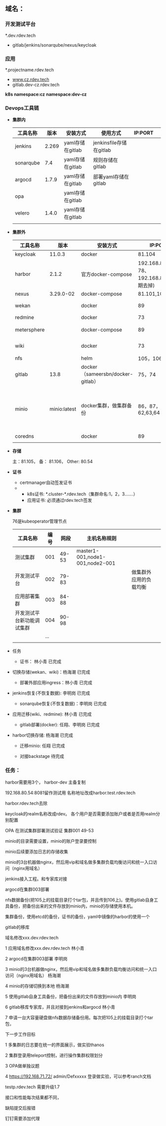 ## 域名：

### 开发测试平台

*.dev.rdev.tech

- gitlab/jenkins/sonarqube/nexus/keycloak

### 应用

*.projectname.rdev.tech

- www.cz.rdev.tech
- gitlab.dev-cz.rdev.tech

**k8s namespace:cz**     **namespace:dev-cz**  

### Devops工具链

* **集群内**

  | 工具名称  | 版本  | 安装方式         | 使用方式                | IP:PORT |      |
  | --------- | ----- | ---------------- | ----------------------- | ------- | ---- |
  | jenkins   | 2.269 | yaml存储在gitlab | jenkinsfile存储在gitlab |         |      |
  | sonarqube | 7.4   | yaml存储在gitlab | 规则存储在gitlab        |         |      |
  | argocd    | 1.7.9 | yaml存储在gitlab | 部署yaml存储在gitlab    |         |      |
  | opa       |       | yaml存储在gitlab |                         |         |      |
  | velero    | 1.4.0 | yaml存储在gitlab |                         |         |      |
  |           |       |                  |                         |         |      |

- **集群外**

  | 工具名称    | 版本         | 安装方式                          | IP:PORT                                    | 主机名称规则         |              |
  | ----------- | ------------ | --------------------------------- | ------------------------------------------ | -------------------- | ------------ |
  | keycloak    | 11.0.3       | docker                            | 81.104                                     |                      |              |
  | harbor      | 2.1.2        | 官方docker-compose                | 192.168.80.77、78、192.168.80.54(后期去掉) | harbor/harbor-bakcup | 存储挂NFS    |
  | nexus       | 3.29.0-02    | docker-compose                    | 81.101,103                                 |                      |              |
  | wekan       |              | docker                            | 89                                         |                      | 挂NFS        |
  | redmine     |              | docker                            | 73                                         |                      |              |
  | metersphere |              | docker-compose                    | 89                                         |                      | 集群         |
  | wiki        |              | docker                            | 73                                         |                      | 挂NFS        |
  | nfs         |              | helm                              | 105，106                                   |                      |              |
  | gitlab      | 13.8         | docker（sameersbn/docker-gitlab） | 75，74                                     |                      |              |
  | minio       | minio:latest | docker集群，做集群备份            | 86，87，88 -> 62,63,64                     |                      | 需要额外机器 |
  | coredns     |              | docker                            | 89                                         |                      |              |
  |             |              |                                   |                                            |                      |              |

- **存储**

  主：81.105， 备： 81.106， Other: 80.54

- **证书**

  - certmanager自动签发证书
  - - k8s证书: *.cluster-\*.rdev.tech（集群命名:1，2，3.......）
    - 应用证书: 必须通过rdev.tech签发

- **集群**

  76是kubeoperator管理节点

  | 工具名称                   | 编号 | 网段  | 主机名称规则                    |                        |      |
  | -------------------------- | ---- | ----- | ------------------------------- | ---------------------- | ---- |
  | 测试集群                   | 001  | 49-53 | master1-001,node1-001,node2-001 |                        |      |
  | 开发测试平台               | 002  | 79-83 |                                 | 做集群外应用的负载均衡 |      |
  | 应用部署集群               | 003  | 84-88 |                                 |                        |      |
  | 开发测试平台新功能调试集群 | 004  | 90-98 |                                 |                        |      |
  |                            | ...  |       |                                 |                        |      |
  |                            |      |       |                                 |                        |      |

- 任务

  - 证书： 林小青  已完成 
- 切换存储(wekan、wiki)：杨海潮  已完成 
  
  - 部署外部应用ingress：林小青  已完成 
- jenkins恢复(不恢复数据):  李明岗   已完成 
  
  - sonarqube恢复(不恢复数据)：李明岗  已完成  
- 应用迁移(wiki、redmine):  林小青  已完成
  
  - gitlab部署(docker):  任翔、李明岗   已完成
- harbor切换存储: 杨海潮  已完成
  - 迁移minio:  任翔   已完成

  - 对接backstage   待完成


### 任务：

harbor需要用3个， harbor-dev 主备复制

192.168.80.54:8081留作测试用  名称地址改成harbor.test.rdev.tech

harbor.rdev.tech去除

keycloak的realm名称改成rdev。 各个用户是否需要添加账户或者是否用realm分别配置

OPA 在测试集群部署测试验证  集群001  49-53

minio的目录需要设置，minio的账户登录要控制

minio后续要添加日志的存储收集

minio的3台机器做nginx，然后用vip和域名做多集群负载均衡访问和统一入口访问（nginx用域名）

jenkins接入工程。和专家库对接 

argocd在集群003部署

nfs数据备份(把105上的挂载目录打个tar包，并且传到106上)。使用gitlab自身工具备份，把备份出来的文件存放到minio内，minio的存储使用本机。

集群备份，使用etcd的备份，证书的备份，yaml中镜像的harbor的使用一个

gitlab的移库

域名修改xxx.dev.rdev.tech

1    应用域名修改xxx.dev.rdev.tech   林小青

2    argocd在集群003部署   李明岗

3    minio的3台机器做nginx，然后用vip和域名做多集群负载均衡访问和统一入口访问（nginx用域名） 杨海潮

4    minio的存储切换到本地  杨海潮

5    使用gitlab自身工具备份，把备份出来的文件存放到minio内  李明岗

6    gitlab移库专家库，并且对接到jenkins和argocd 林小青

7    申请一台大容量硬盘做nfs数据存储备份用。每次把105上的挂载目录打个tar包，



下一步工作目标

1 多集群的日志要在统一的界面展示，做实验thanos

2 集群登录用teleport控制，进行操作集群权限划分

3 OPA做单独议题

4 https://192.168.71.72/  admin/Defxxxxx  登录做实验，可以参考ranch文档



testp.rdev.tech 需要升级1.7

接口和性能每次结果都不同，

缺陷提交后报错

钉钉需要添加代理